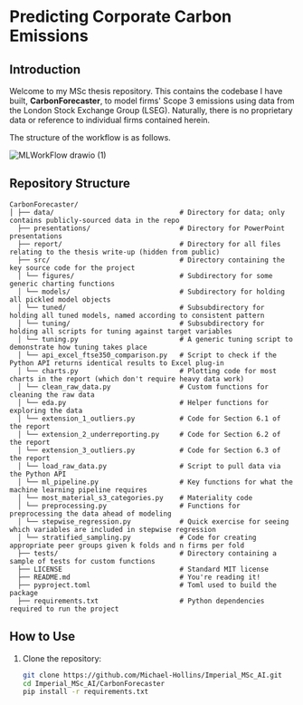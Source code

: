 # Predicting Corporate Carbon Emissions

## Introduction

Welcome to my MSc thesis repository. This contains the codebase I have built, **CarbonForecaster**, to model firms' Scope 3 emissions using data from the London Stock Exchange Group (LSEG). Naturally, there is no proprietary data or reference to individual firms contained herein.

The structure of the workflow is as follows.

![MLWorkFlow drawio (1)](https://github.com/user-attachments/assets/449f6162-37e2-4a59-af2a-9449e1119eb8)

## Repository Structure
```
CarbonForecaster/ 
│ ├── data/                               # Directory for data; only contains publicly-sourced data in the repo 
  ├── presentations/                      # Directory for PowerPoint presentations 
  ├── report/                             # Directory for all files relating to the thesis write-up (hidden from public) 
  ├── src/                                # Directory containing the key source code for the project 
  │ └── figures/                          # Subdirectory for some generic charting functions 
  │ └── models/                           # Subdirectory for holding all pickled model objects 
  │ └── tuned/                            # Subsubdirectory for holding all tuned models, named according to consistent pattern 
  │ └── tuning/                           # Subsubdirectory for holding all scripts for tuning against target variables 
  │ └── tuning.py                         # A generic tuning script to demonstrate how tuning takes place 
  │ └── api_excel_ftse350_comparison.py   # Script to check if the Python API returns identical results to Excel plug-in 
  │ └── charts.py                         # Plotting code for most charts in the report (which don't require heavy data work) 
  │ └── clean_raw_data.py                 # Custom functions for cleaning the raw data 
  │ └── eda.py                            # Helper functions for exploring the data 
  │ └── extension_1_outliers.py           # Code for Section 6.1 of the report 
  │ └── extension_2_underreporting.py     # Code for Section 6.2 of the report 
  │ └── extension_3_outliers.py           # Code for Section 6.3 of the report 
  │ └── load_raw_data.py                  # Script to pull data via the Python API 
  │ └── ml_pipeline.py                    # Key functions for what the machine learning pipeline requires 
  │ └── most_material_s3_categories.py    # Materiality code 
  │ └── preprocessing.py                  # Functions for preprocessing the data ahead of modeling 
  │ └── stepwise_regression.py            # Quick exercise for seeing which variables are included in stepwise regression 
  │ └── stratified_sampling.py            # Code for creating appropriate peer groups given k folds and n firms per fold 
  ├── tests/                              # Directory containing a sample of tests for custom functions 
  ├── LICENSE                             # Standard MIT license 
  ├── README.md                           # You're reading it! 
  ├── pyproject.toml                      # Toml used to build the package 
  ├── requirements.txt                    # Python dependencies required to run the project
```


## How to Use

1. Clone the repository:
   ```bash
   git clone https://github.com/Michael-Hollins/Imperial_MSc_AI.git
   cd Imperial_MSc_AI/CarbonForecaster
   pip install -r requirements.txt
